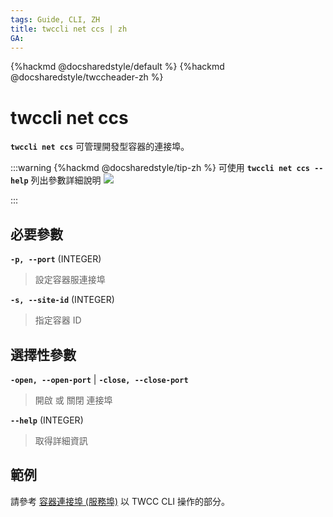 ```yaml
---
tags: Guide, CLI, ZH
title: twccli net ccs | zh
GA:
---
```


{%hackmd @docsharedstyle/default %}
{%hackmd @docsharedstyle/twccheader-zh %}

# twccli net ccs

**`twccli net ccs`** 可管理開發型容器的連接埠。

:::warning
{%hackmd @docsharedstyle/tip-zh %}
可使用 **`twccli net ccs --help`** 列出參數詳細說明
![](https://cos.twcc.ai/SYS-MANUAL/uploads/upload_a78df10b2781453a6653909f1d32a379.png)

:::



## 必要參數

**`-p, --port`** (INTEGER)
> 設定容器服連接埠

**`-s, --site-id`** (INTEGER)
> 指定容器 ID


## 選擇性參數

**`-open, --open-port`** | **`-close, --close-port`**
> 開啟 或 關閉 連接埠

**`--help`** (INTEGER)
> 取得詳細資訊

## 範例


請參考 [容器連接埠 (服務埠)](https://man.twcc.ai/@twccdocs/doc-ccs-main-zh/%2F%40twccdocs%2Fguide-ccs-port-zh) 以 TWCC CLI 操作的部分。

